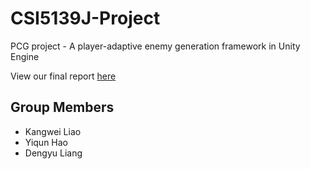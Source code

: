 # CSI5139J-Project
PCG project - A player-adaptive enemy generation framework in Unity Engine

View our final report [here](Final_Report.pdf)
## Group Members
- Kangwei Liao
- Yiqun Hao
- Dengyu Liang
